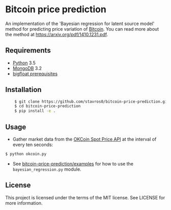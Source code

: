 # Bitcoin price prediction

An implementation of the 'Bayesian regression for latent source model' method for predicting price variation of [Bitcoin](https://bitcoin.org). You can read more about the method at https://arxiv.org/pdf/1410.1231.pdf.

## Requirements

* [Python](https://www.python.org/) 3.5
* [MongoDB](http://www.mongodb.org/) 3.2
* [bigfloat prerequisites](http://bigfloat.readthedocs.org/en/latest/#prerequisites)

## Installation

```sh
    $ git clone https://github.com/stavros0/bitcoin-price-prediction.git
    $ cd bitcoin-price-prediction
    $ pip install -e .
```

## Usage

- Gather market data from the [OKCoin Spot Price API](https://www.okcoin.com/about/rest_api.do) at the interval of every ten seconds:

```sh
$ python okcoin.py
```

- See [bitcoin-price-prediction/examples](https://github.com/stavros0/bitcoin-price-prediction/tree/master/examples) for how to use the `bayesian_regression.py` module.

## License

This project is licensed under the terms of the MIT license. See LICENSE for more information.
